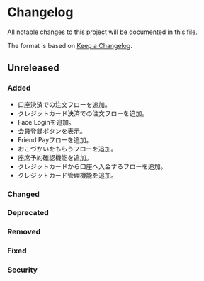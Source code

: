 # Changelog

All notable changes to this project will be documented in this file.

The format is based on [Keep a Changelog](http://keepachangelog.com/).

## Unreleased

### Added

- 口座決済での注文フローを追加。
- クレジットカード決済での注文フローを追加。
- Face Loginを追加。
- 会員登録ボタンを表示。
- Friend Payフローを追加。
- おこづかいをもらうフローを追加。
- 座席予約確認機能を追加。
- クレジットカードから口座へ入金するフローを追加。
- クレジットカード管理機能を追加。

### Changed

### Deprecated

### Removed

### Fixed

### Security
